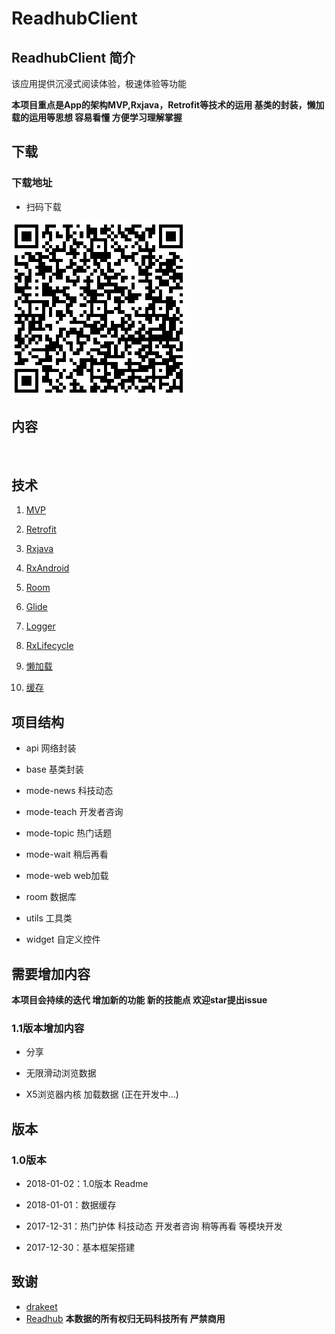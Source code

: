 # ReadhubClient

## ReadhubClient 简介

该应用提供沉浸式阅读体验，极速体验等功能

**本项目重点是App的架构MVP,Rxjava，Retrofit等技术的运用 基类的封装，懒加载的运用等思想 容易看懂 方便学习理解掌握**


## 下载

### 下载地址

- 扫码下载

![下载地址](./data/download.png)

## 内容

<img src="https://ws4.sinaimg.cn/large/006tNc79ly1fn37pimrdvj30u01hcq9y.jpg" width="40%" alt=""/>

## 技术

1. [MVP](https://github.com/googlesamples/android-architecture/tree/todo-mvp-rxjava/)

2. [Retrofit](https://github.com/square/retrofit)

3. [Rxjava](https://github.com/ReactiveX/RxJava)

3. [RxAndroid](https://github.com/ReactiveX/RxAndroid)

4. [Room](https://developer.android.com/topic/libraries/architecture/room.html) 

5. [Glide](https://github.com/bumptech/glide)

6. [Logger](https://github.com/orhanobut/logger)

7. [RxLifecycle](https://github.com/trello/RxLifecycle)

7. [懒加载](https://github.com/dangxy/Readhub/blob/master/app/src/main/java/com/dangxy/readhub/base/BaseLazyFragment.java)

8. [缓存](https://developer.android.com/topic/libraries/architecture/room.html) 

## 项目结构

- api           网络封装

- base          基类封装

- mode-news     科技动态

- mode-teach    开发者咨询

- mode-topic    热门话题

- mode-wait     稍后再看

- mode-web      web加载

- room          数据库

- utils         工具类

- widget        自定义控件

## 需要增加内容

**本项目会持续的迭代 增加新的功能 新的技能点 欢迎star提出issue**
	
###  1.1版本增加内容
 - 分享
 
 - 无限滑动浏览数据
 
 - X5浏览器内核 加载数据 (正在开发中...)
 
## 版本

### 1.0版本
- 2018-01-02：1.0版本 Readme

- 2018-01-01：数据缓存

- 2017-12-31：热门护体 科技动态 开发者咨询 稍等再看 等模块开发

- 2017-12-30：基本框架搭建

## 致谢

 -  [drakeet](https://github.com/drakeet)
 -  [Readhub](https://readhub.me/) 
 **本数据的所有权归无码科技所有 严禁商用**


